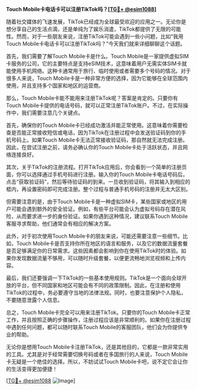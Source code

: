 **Touch Mobile卡电话卡可以注册TikTok吗？[[TG💪+ @esim1088](https://t.me/s/esim1088)]**

随着社交媒体的飞速发展，TikTok已经成为全球最受欢迎的应用之一。无论你是想分享自己的生活点滴，还是单纯为了娱乐消遣，TikTok都提供了无限的可能性。然而，对于一些朋友来说，注册TikTok可能会遇到一些小问题，比如“我用Touch Mobile卡电话卡可以注册TikTok吗？”今天我们就来详细聊聊这个话题。

首先，我们需要了解Touch Mobile卡是什么。Touch Mobile是一家提供虚拟SIM卡服务的公司，它的主要特点是支持eSIM技术，这意味着用户无需实体SIM卡就能使用手机网络。这种卡通常用于旅行、临时使用或者需要多个号码的情况。对于很多人来说，Touch Mobile卡是一种非常方便的选择，因为它能够在全球范围内使用，并且支持多个国家和地区的运营商。

那么，Touch Mobile卡能不能用来注册TikTok呢？答案是肯定的。只要你有Touch Mobile卡提供的电话号码，就可以正常注册TikTok账户。不过，在实际操作中，我们需要注意几个关键点。

首先，确保你的Touch Mobile卡已经成功激活并能正常使用。这意味着你需要检查是否能正常接收短信或电话，因为TikTok在注册过程中会发送验证码到你的手机号码上。如果Touch Mobile卡无法正常接收验证码，那自然就无法完成注册。因此，在尝试注册之前，请务必确认你的Touch Mobile卡处于活跃状态，并且网络连接良好。

其次，关于TikTok的注册流程。打开TikTok应用后，你会看到一个简单的注册页面，你可以选择通过手机号码进行注册。输入你的Touch Mobile卡电话号码后，点击“获取验证码”，然后等待验证码的到来。一旦收到验证码，将其输入到相应的框内，再设置密码即可完成注册。整个过程与普通手机号码的注册并无太大区别。

但需要注意的是，由于Touch Mobile卡是一种虚拟SIM卡，某些国家或地区的用户可能会遇到额外的安全验证。例如，有些平台可能会认为虚拟号码存在潜在风险，从而要求进一步的身份验证。如果你遇到这种情况，建议联系Touch Mobile客服寻求帮助，他们通常会有相应的解决方案。

此外，对于初次使用Touch Mobile卡的朋友来说，可能还需要注意一些细节。比如，Touch Mobile卡是否支持你所在地区的语言和服务，以及它的数据流量套餐是否足够满足你的日常需求。这些因素都会影响到你在使用TikTok时的体验。如果你发现数据流量不够用，可以随时升级套餐，以便更流畅地浏览视频和上传内容。

最后，我们还要强调一下TikTok的一些基本使用规则。TikTok是一个面向全球开放的平台，但不同国家和地区可能会有不同的政策限制。因此，在注册和使用TikTok的过程中，务必要遵守当地的法律法规。同时，也要注意保护个人隐私，不要随意泄露个人信息。

总之，Touch Mobile卡完全可以用来注册TikTok。只要你的Touch Mobile卡正常工作，并且按照正确的步骤操作，注册过程应该是非常顺利的。如果你在注册过程中遇到任何问题，都可以随时联系Touch Mobile的客服团队，他们会为你提供专业的帮助。

无论你是想用Touch Mobile卡注册TikTok，还是其他目的，它都是一款非常实用的工具。尤其是对于经常需要切换号码或者在多国旅行的人来说，Touch Mobile卡无疑是一个绝佳的选择。所以，不妨试试Touch Mobile卡吧，说不定它会让你的生活变得更加便捷！

[[TG💪+ @esim1088](https://t.me/s/esim1088) ![Image](https://i.postimg.cc/4NQfJmqS/Snipaste-2025-05-13-00-14-12.png)]